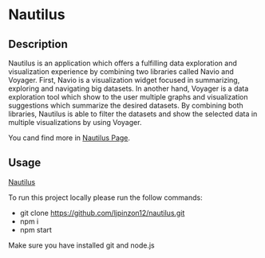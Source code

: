 # Nautilus

## Description
Nautilus is an application which offers a fulfilling data exploration and visualization experience by combining two libraries called Navio and Voyager. First, Navio is a visualization widget focused in summarizing, exploring and navigating big datasets. In another hand, Voyager is a data exploration tool which show to the user multiple graphs and visualization suggestions which summarize the desired datasets. By combining both libraries, Nautilus is able to filter the datasets and show the selected data in multiple visualizations by using Voyager.

 You cand find more in [Nautilus Page](https://ljpinzon12.github.io/nautilusPage/).

## Usage

[Nautilus](https://twitter.com/i/status/1073404330303213573)

To run this project locally please run the follow commands:

- git clone https://github.com/ljpinzon12/nautilus.git
- npm i
- npm start

Make sure you have installed git and node.js
